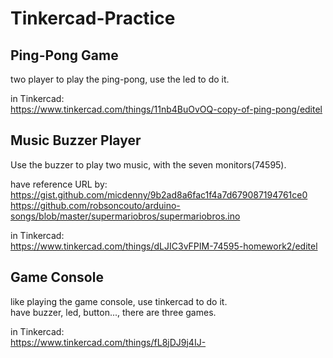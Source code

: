 # Tinkercad-Practice

## Ping-Pong Game
two player to play the ping-pong, use the led to do it.  

in Tinkercad:  
https://www.tinkercad.com/things/11nb4BuOvOQ-copy-of-ping-pong/editel

## Music Buzzer Player
Use the buzzer to play two music, with the seven monitors(74595).

have reference URL by:  
https://gist.github.com/micdenny/9b2ad8a6fac1f4a7d679087194761ce0  
https://github.com/robsoncouto/arduino-songs/blob/master/supermariobros/supermariobros.ino

in Tinkercad:  
https://www.tinkercad.com/things/dLJIC3vFPIM-74595-homework2/editel  


## Game Console
like playing the game console, use tinkercad to do it.    
have buzzer, led, button..., there are three games.

in Tinkercad:  
https://www.tinkercad.com/things/fL8jDJ9j4IJ-
